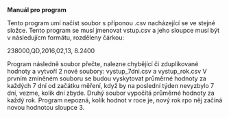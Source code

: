 **Manuál pro program**

Tento program umí načíst soubor s příponou .csv nacházející se ve stejné složce. Tento program se musí jmenovat vstup.csv a jeho sloupce musí být v následujícm formátu, rozděleny čárkou:

238000,QD,2016,02,13,   8.2400

Program následně soubor přečte, nalezne chybějící či zduplikované hodnoty a vytvoří 2 nové soubory: vystup_7dni.csv a vystup_rok.csv
V prvním zmíněném souboru se budou vyskytovat průměrné hodnoty za každých 7 dní od začátku měření, když by na poslední týden nevyzbylo 7 dní, vezme, kolik dní zbyde.
Druhý soubor vypočítá průměrné hodnoty za každý rok. Program nepozná, kolik hodnot v roce je, nový rok rpo něj začíná novou hodnotou sloupce 3. 
